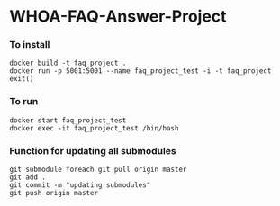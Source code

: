 # WHOA-FAQ-Answer-Project

### To install
```
docker build -t faq_project .
docker run -p 5001:5001 --name faq_project_test -i -t faq_project
exit()
```

### To run
```
docker start faq_project_test
docker exec -it faq_project_test /bin/bash
```

### Function for updating all submodules
```
git submodule foreach git pull origin master
git add .
git commit -m "updating submodules"
git push origin master
```